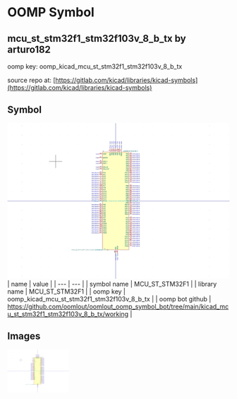 # OOMP Symbol  
## mcu_st_stm32f1_stm32f103v_8_b_tx  by arturo182  
  
oomp key: oomp_kicad_mcu_st_stm32f1_stm32f103v_8_b_tx  
  
source repo at: [https://gitlab.com/kicad/libraries/kicad-symbols](https://gitlab.com/kicad/libraries/kicad-symbols)  
## Symbol  
  
[![working.png](working_600.png)](working.png)  
| name | value | 
| --- | --- | 
| symbol name | MCU_ST_STM32F1 | 
| library name | MCU_ST_STM32F1 | 
| oomp key | oomp_kicad_mcu_st_stm32f1_stm32f103v_8_b_tx | 
| oomp bot github | https://github.com/oomlout/oomlout_oomp_symbol_bot/tree/main/kicad_mcu_st_stm32f1_stm32f103v_8_b_tx/working | 
## Images  
  
[![working.png](working_140.png)](working.png)  
